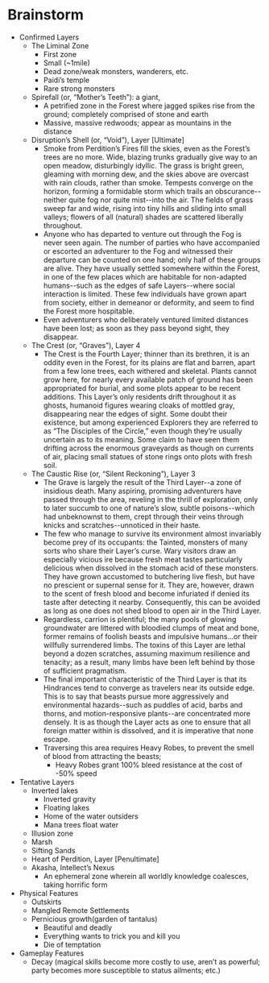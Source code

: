 # Brainstorm

- Confirmed Layers
    - The Liminal Zone
        - First zone
        - Small (~1mile)
        - Dead zone/weak monsters, wanderers, etc.
        - Paidi’s temple
        - Rare strong monsters
    - Spirefall (or, “Mother’s Teeth”): a giant,
        - A petrified zone in the Forest where jagged spikes rise from the ground; completely comprised of stone and earth
        - Massive, massive redwoods; appear as mountains in the distance
    - Disruption’s Shell (or, “Void”), Layer [Ultimate]
        - Smoke from Perdition’s Fires fill the skies, even as the Forest’s trees are no more. Wide, blazing trunks gradually give way to an open meadow, disturbingly idyllic. The grass is bright green, gleaming with morning dew, and the skies above are overcast with rain clouds, rather than smoke. Tempests converge on the horizon, forming a formidable storm which trails an obscurance--neither quite fog nor quite mist--into the air. The fields of grass sweep far and wide, rising into tiny hills and sliding into small valleys; flowers of all (natural) shades are scattered liberally throughout.
        - Anyone who has departed to venture out through the Fog is never seen again. The number of parties who have accompanied or escorted an adventurer to the Fog and witnessed their departure can be counted on one hand; only half of these groups are alive. They have usually settled somewhere within the Forest, in one of the few places which are habitable for non-adapted humans--such as the edges of safe Layers--where social interaction is limited. These few individuals have grown apart from society, either in demeanor or deformity, and seem to find the Forest more hospitable.
        - Even adventurers who deliberately ventured limited distances have been lost; as soon as they pass beyond sight, they disappear.
    - The Crest (or, “Graves”), Layer 4
        - The Crest is the Fourth Layer; thinner than its brethren, it is an oddity even in the Forest, for its plains are flat and barren, apart from a few lone trees, each withered and skeletal. Plants cannot grow here, for nearly every available patch of ground has been appropriated for burial, and some plots appear to be recent additions. This Layer’s only residents drift throughout it as ghosts, humanoid figures wearing cloaks of mottled gray, disappearing near the edges of sight. Some doubt their existence, but among experienced Explorers they are referred to as “The Disciples of the Circle,” even though they’re usually uncertain as to its meaning. Some claim to have seen them drifting across the enormous graveyards as though on currents of air, placing small statues of stone rings onto plots with fresh soil.
    - The Caustic Rise (or, “Silent Reckoning”), Layer 3
        - The Grave is largely the result of the Third Layer--a zone of insidious death. Many aspiring, promising adventurers have passed through the area, reveling in the thrill of exploration, only to later succumb to one of nature’s slow, subtle poisons--which had unbeknownst to them, crept through their veins through knicks and scratches--unnoticed in their haste.
        - The few who manage to survive its environment almost invariably become prey of its occupants: the Tainted, monsters of many sorts who share their Layer’s curse. Wary visitors draw an especially vicious ire because fresh meat tastes particularly delicious when dissolved in the stomach acid of these monsters. They have grown accustomed to butchering live flesh, but have no prescient or supernal sense for it. They are, however, drawn to the scent of fresh blood and become infuriated if denied its taste after detecting it nearby. Consequently, this can be avoided as long as one does not shed blood to open air in the Third Layer.
        - Regardless, carrion is plentiful; the many pools of glowing groundwater are littered with bloodied clumps of meat and bone, former remains of foolish beasts and impulsive humans...or their willfully surrendered limbs. The toxins of this Layer are lethal beyond a dozen scratches, assuming maximum resilience and tenacity; as a result, many limbs have been left behind by those of sufficient pragmatism.
        - The final important characteristic of the Third Layer is that its Hindrances tend to converge as travelers near its outside edge. This is to say that beasts pursue more aggressively and environmental hazards--such as puddles of acid, barbs and thorns, and motion-responsive plants--are concentrated more densely. It is as though the Layer acts as one to ensure that all foreign matter within is dissolved, and it is imperative that none escape.
        - Traversing this area requires Heavy Robes, to prevent the smell of blood from attracting the beasts;
            - Heavy Robes grant 100% bleed resistance at the cost of -50% speed
- Tentative Layers
    - Inverted lakes
        - Inverted gravity
        - Floating lakes
        - Home of the water outsiders
        - Mana trees float water
    - Illusion zone
    - Marsh
    - Sifting Sands
    - Heart of Perdition, Layer [Penultimate]
    - Akasha, Intellect’s Nexus
        - An ephemeral zone wherein all worldly knowledge coalesces, taking horrific form
- Physical Features
    - Outskirts
    - Mangled Remote Settlements
    - Pernicious growth(garden of tantalus)
        - Beautiful and deadly
        - Everything wants to trick you and kill you
        - Die of temptation
- Gameplay Features
    - Decay (magical skills become more costly to use, aren’t as powerful; party becomes more susceptible to status ailments; etc.)